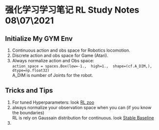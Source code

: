# 强化学习学习笔记  RL Study Notes 08\07\2021
## Initialize My GYM Env
   1. Continuous action and obs space for Robotics locomotion. 
   2. Discrete action and obs space for Game (Atari). 
   3. Always normalize action and Obs space:   
     `action_space = spaces.Box(low=-1., 
                                       high=1., 
                                       shape=(cf.A_DIM,),
                                       dtype=np.float32)`  
       A_DIM is number of Joints for the robot.
    
 ## Tricks and Tips
  1. For tuned Hyperparameters: look [RL zoo](https://github.com/araffin/rl-baselines-zoo)
  2. always normalize your observation space when you can (if you know the boundaries)    
  RL is rely on Gaussain distribution for continuous. look [Stable Baseline](https://stable-baselines.readthedocs.io/en/master/guide/rl_tips.html)
  3. 
